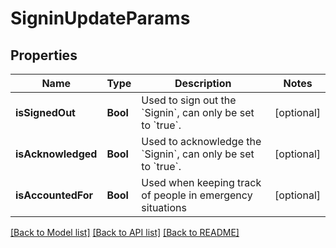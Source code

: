 # SigninUpdateParams

## Properties
Name | Type | Description | Notes
------------ | ------------- | ------------- | -------------
**isSignedOut** | **Bool** | Used to sign out the &#x60;Signin&#x60;, can only be set to &#x60;true&#x60;. | [optional] 
**isAcknowledged** | **Bool** | Used to acknowledge the &#x60;Signin&#x60;, can only be set to &#x60;true&#x60;. | [optional] 
**isAccountedFor** | **Bool** | Used when keeping track of people in emergency situations | [optional] 

[[Back to Model list]](../README.md#documentation-for-models) [[Back to API list]](../README.md#documentation-for-api-endpoints) [[Back to README]](../README.md)



